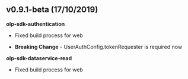 ## v0.9.1-beta (17/10/2019)

**olp-sdk-authentication**

* Fixed build process for web

* **Breaking Change** - UserAuthConfig.tokenRequester is required now


**olp-sdk-dataservice-read**

* Fixed build process for web
